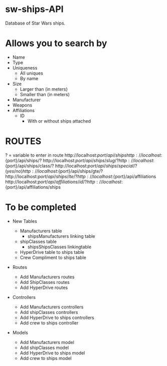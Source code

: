 # sw-ships-API

Database of Star Wars ships.

# Allows you to search by
  - Name
  - Type
  - Uniqueness
    - All uniques
    - By name
  - Size
    - Larger than (in meters)
    - Smaller than (in meters)
  - Manufacturer
  - Weapons
  - Affiliations
    - ID
      - With or without ships attached

  # ROUTES
  ? = variable to enter in route
    http://localhost:${port}/api/ships
    http://localhost:${port}/api/ships/?
    http://localhost:${port}/api/ships/slug/?
    http://localhost:${port}/api/ships/class/?
    http://localhost:${port}/api/ships/special/? (yes/no)
    http://localhost:${port}/api/ships/gte/?
    http://localhost:${port}/api/ships/lte/?
    http://localhost:${port}/api/affiliations
    http://localhost:${port}/api/affiliations/id/?
    http://localhost:${port}/api/affiliations/ships
    

  # To be completed
  - New Tables
    - Manufacturers table
      - shipsManufacturers linking table
    - shipClasses table
      - shipsShipsClasses linkingtable
    - HyperDrive table to ships table
    - Crew Compliment to ships table

  - Routes
    - Add Manufacturers routes
    - Add ShipClasses routes
    - Add HyperDrive routes

  - Controllers
    - Add Manufacturers controllers
    - Add shipClasses controllers
    - Add HyperDrive to ships controllers
    - Add crew to ships controller

  - Models
    - Add Manufacturers model
    - Add shipClasses model
    - Add HyperDrive to ships model
    - Add crew to ships model



